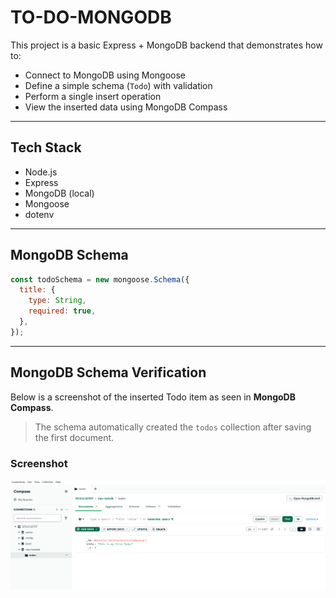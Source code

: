 # TO-DO-MONGODB

This project is a basic Express + MongoDB backend that demonstrates how to:

- Connect to MongoDB using Mongoose
- Define a simple schema (`Todo`) with validation
- Perform a single insert operation
- View the inserted data using MongoDB Compass

---

## Tech Stack

- Node.js
- Express
- MongoDB (local)
- Mongoose
- dotenv

---

## MongoDB Schema

```js
const todoSchema = new mongoose.Schema({
  title: {
    type: String,
    required: true,
  },
});
```

---

## MongoDB Schema Verification

Below is a screenshot of the inserted Todo item as seen in **MongoDB Compass**.

> The schema automatically created the `todos` collection after saving the first document.

### Screenshot

![Todo Document Screenshot](./screenshots/todo-compass.png)
